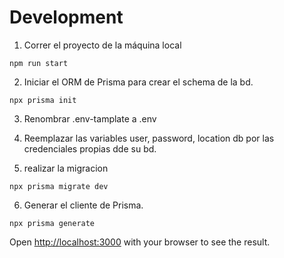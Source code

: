# Development

1. Correr el proyecto de la máquina local

```
npm run start
```

2. Iniciar el ORM de Prisma para crear el schema de la bd.

```
npx prisma init
```

3. Renombrar .env-tamplate a .env

4. Reemplazar las variables user, password, location db por las credenciales propias dde su bd.

5. realizar la migracion

```
npx prisma migrate dev
```

6. Generar el cliente de Prisma.

```
npx prisma generate
```

Open [http://localhost:3000](http://localhost:3000) with your browser to see the result.
